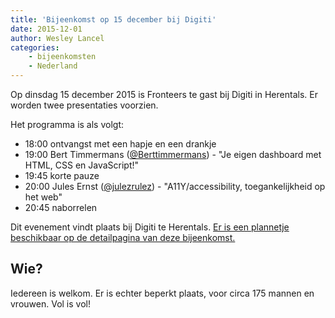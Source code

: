 ```yaml
---
title: 'Bijeenkomst op 15 december bij Digiti'
date: 2015-12-01
author: Wesley Lancel
categories:
    - bijeenkomsten
    - Nederland
---
```


Op dinsdag 15 december 2015 is Fronteers te gast bij Digiti in Herentals. Er worden twee presentaties voorzien.

Het programma is als volgt:

-   18:00 ontvangst met een hapje en een drankje
-   19:00 Bert Timmermans ([@Berttimmermans](https://twitter.com/Berttimmermans)) - "Je eigen dashboard met HTML, CSS en JavaScript!"
-   19:45 korte pauze
-   20:00 Jules Ernst ([@julezrulez](https://twitter.com/julezrulez)) - "A11Y/accessibility, toegankelijkheid op het web"
-   20:45 naborrelen

Dit evenement vindt plaats bij Digiti te Herentals. [Er is een plannetje beschikbaar op de detailpagina van deze bijeenkomst.](/bijeenkomsten/2015/digiti-2)

## Wie?

Iedereen is welkom. Er is echter beperkt plaats, voor circa 175 mannen en vrouwen.  Vol is vol!
